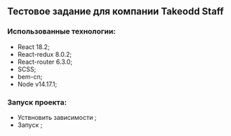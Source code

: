 ## Тестовое задание для компании Takeodd Staff

### Использованные технологии:
  - React 18.2;
  - React-redux 8.0.2;
  - React-router 6.3.0;
  - SCSS;
  - bem-cn;
  - Node v14.17.1;

### Запуск проекта:
 - Уствновить зависимости <yarn install>;
 - Запуск <yarn start>;